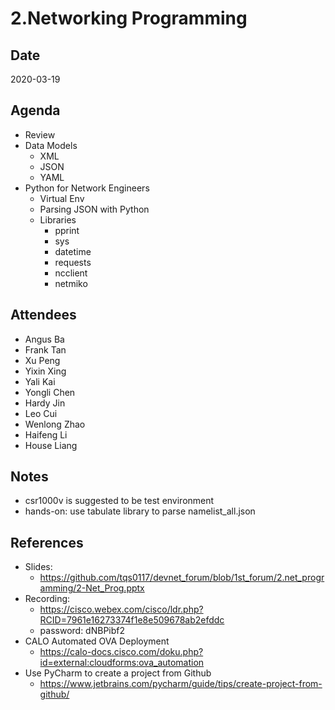 # 2.Networking Programming

## Date
2020-03-19

## Agenda
* Review 
* Data Models
    * XML
    * JSON
    * YAML
* Python for Network Engineers
    * Virtual Env
    * Parsing JSON with Python
    * Libraries 
        * pprint
        * sys
        * datetime
        * requests
        * ncclient
        * netmiko

## Attendees
* Angus Ba
* Frank Tan
* Xu Peng
* Yixin Xing
* Yali Kai
* Yongli Chen
* Hardy Jin
* Leo Cui
* Wenlong Zhao
* Haifeng Li
* House Liang

## Notes
* csr1000v is suggested to be test environment
* hands-on: use tabulate library to parse namelist_all.json

## References
* Slides: 
    * https://github.com/tqs0117/devnet_forum/blob/1st_forum/2.net_programming/2-Net_Prog.pptx
* Recording: 
    * https://cisco.webex.com/cisco/ldr.php?RCID=7961e16273374f1e8e509678ab2efddc
    * password: dNBPibf2
* CALO Automated OVA Deployment
    * https://calo-docs.cisco.com/doku.php?id=external:cloudforms:ova_automation
* Use PyCharm to create a project from Github
    * https://www.jetbrains.com/pycharm/guide/tips/create-project-from-github/






